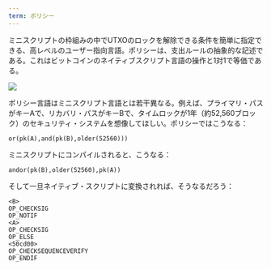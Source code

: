 ```yaml
---
term: ポリシー
---
```

ミニスクリプトの枠組みの中でUTXOのロックを解除できる条件を簡単に指定できる、高レベルのユーザー指向言語。ポリシーは、支出ルールの抽象的な記述である。これはビットコインのネイティブスクリプト言語の操作と1対1で等価である。

![](../../dictionnaire/assets/30.webp)

ポリシー言語はミニスクリプト言語とは若干異なる。例えば、プライマリ・パスがキーAで、リカバリ・パスがキーBで、タイムロックが1年（約52,560ブロック）のセキュリティ・システムを想像してほしい。ポリシーではこうなる：

```plaintext
or(pk(A),and(pk(B),older(52560)))
```

ミニスクリプトにコンパイルされると、こうなる：

```plaintext
andor(pk(B),older(52560),pk(A))
```

そして一旦ネイティブ・スクリプトに変換されれば、そうなるだろう：

```plaintext
<B>
OP_CHECKSIG
OP_NOTIF
<A>
OP_CHECKSIG
OP_ELSE
<50cd00>
OP_CHECKSEQUENCEVERIFY
OP_ENDIF
```